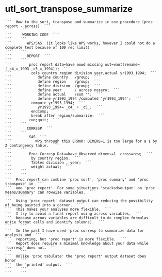 # utl_sort_transpose_summarize

    ```  How to the sort, transpose and summarize in one procedure (proc report - across)  ```
    ```    ```
    ```     WORKING CODE  ```
    ```    ```
    ```       WPS/SAS  (It looks like WPS works, however I could not do a complete test because of 100 rec limit)  ```
    ```    ```
    ```       REPORT  ```
    ```    ```
    ```        proc report data=have nowd missing out=want(rename=(_c4_=_1993 _c5_=_1994));  ```
    ```         cols country region division year,actual yr1993_1994;  ```
    ```            define country   /group;  ```
    ```            define region    /group;  ```
    ```            define division  /group;  ```
    ```            define year      / across nozero;  ```
    ```            define actual    /sum '';  ```
    ```            define yr1993_1994 /computed 'yr1993_1994';  ```
    ```         compute yr1993_1994;  ```
    ```            yr1993_1994= _c4_ + _c5_;  ```
    ```         endcomp;  ```
    ```         break after region/summarize;  ```
    ```        run;quit;  ```
    ```    ```
    ```       CORRESP  ```
    ```    ```
    ```        SAS  ```
    ```           WPS through this ERROR: DIMENS=1 is too large for a 1 by 2 contingency table.  ```
    ```    ```
    ```        Proc Corresp Data=have Observed dimens=1  cross=row;  ```
    ```         by country region;  ```
    ```         Tables division , year;  ```
    ```         weight actual;  ```
    ```    ```
    ```    ```
    ```  Proc report can combine 'proc sort', 'proc summary' and 'proc transpose' in  ```
    ```  one 'proc report'. For some situations 'stackodsoutput' on 'proc means/summary' can rowwise variables.  ```
    ```    ```
    ```  Using 'proc report' dataset output can reducing the possibility of being painted into a corner.  ```
    ```  This makes your analyses more flexible.  ```
    ```  I try to avoid a final report using across variables,  ```
    ```  because acroos variables are difficult to do complex formulas on(ie format cells and identify columns).  ```
    ```    ```
    ```  In the past I have used 'proc corresp to summarize data for analysis and  ```
    ```  reporting, but 'proc report' is more flexible.  ```
    ```  Report does require a minimal knowledge about your data while 'corresp' does not.  ```
    ```    ```
    ```  Unlike 'proc tabulate' the 'proc report' output dataset does honor  ```
    ```  the 'printed' output.  ```
    ```    ```
    ```    ```
